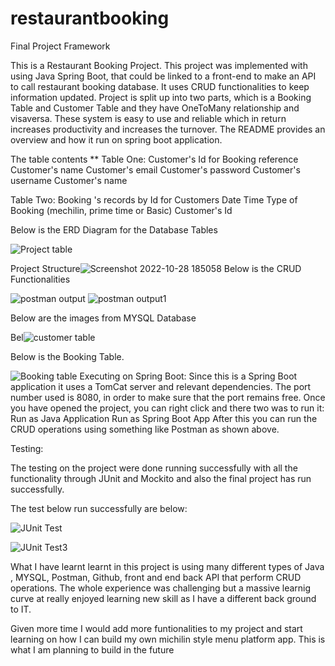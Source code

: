 # restaurantbooking
Final Project Framework

This is a Restaurant Booking Project.  This project was implemented with using Java Spring Boot, that could be linked to a front-end to make an API to call restaurant booking database. It uses CRUD functionalities to keep information updated.  Project is split up into two parts, which is a Booking  Table and Customer Table and they have OneToMany relationship and visaversa.  These system is easy to use and reliable which in return increases productivity and increases the turnover.  The README provides an overview and how it run on spring boot application.

 The table contents
**
Table One:
Customer's Id for Booking reference
Customer's name
Customer's email
Customer's password
Customer's username
Customer's name

Table Two:
Booking 's records by Id for Customers
Date
Time
Type of Booking (mechilin, prime time or Basic)
Customer's Id

Below is the ERD Diagram for the Database Tables

![Project table](https://user-images.githubusercontent.com/112514094/198720511-9af1cafc-b33f-4cfa-b031-76ecee2132ab.png)


Project Structure![Screenshot 2022-10-28 185058](https://user-images.githubusercontent.com/112514094/198723201-d693bfef-d167-4bc6-b56b-1bba8c31654c.png)
Below is the CRUD Functionalities

![postman output](https://user-images.githubusercontent.com/112514094/198723923-6847c272-e1c0-4c57-a3da-8e0fb1e8e531.png)
![postman output1](https://user-images.githubusercontent.com/112514094/198724312-ed573d48-2c60-44fd-bffd-1c98c43197a1.png)

Below are the images from MYSQL Database

Bel![customer table](https://user-images.githubusercontent.com/112514094/198724863-3c72bacb-0544-4ff4-ad80-666d9e2403ed.png)

Below is the Booking Table.

![Booking table](https://user-images.githubusercontent.com/112514094/198724825-763b27ae-8275-4279-960f-4d788426d186.png)
Executing on Spring Boot:
Since this is a Spring Boot application it uses a TomCat server and relevant dependencies.
The port number used is 8080, in order to make sure that the port remains free.
Once you have opened the project, you can right click and there two was to run it:
Run as Java Application
Run as Spring Boot App
After this you can run the CRUD operations using something like Postman as shown above.

Testing:

The testing on the project were done running successfully with all the functionality through JUnit and Mockito and also the final project has run successfully.

The test below run successfully are below:


![JUnit Test](https://user-images.githubusercontent.com/112514094/198740202-9cbd5392-c520-40a0-bfc6-2fc4b55ea3bd.png)


![JUnit Test3](https://user-images.githubusercontent.com/112514094/198740173-1054391e-8830-45fe-a9bb-eee597371c64.png)

What I have learnt learnt in this project is using many different types of Java , MYSQL, Postman, Github, front and end back API that perform CRUD operations. The whole experience was challenging but a massive learnig curve at really enjoyed learning new skill as I have a different back ground to IT.

Given more time I would add more funtionalities to my project and start learning on how I can build my own michilin style menu platform app. This is what I am planning to build in the future








